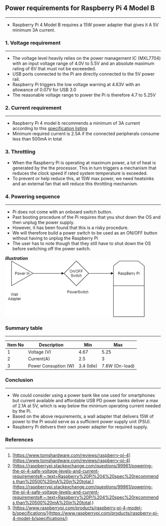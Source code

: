 ## Power requirements for Raspberry Pi 4 Model B

---
- Raspberry Pi 4 Model B requires a 15W power adapter that gives it A 5V minimum 3A current.
### 1. Voltage requirement
---
- The voltage level heavily relies on the power management IC (MXL7704) with an input voltage range of 4.0V to 5.5V and an absolute maximum rating of 6V that must not be exceeeded.
- USB ports connected to the Pi are directly connected to the 5V power rail. 
- Raspberry Pi triggers the low voltage warning at 4.63V with an allowance of 0.07V for USB 3.0
- The reasonable voltage range to power the Pi is therefore 4.7 to 5.25V
### 2. Current requirement
---
- Raspberry Pi 4 model b recommends a minimum of 3A current according to this [specification listing](https://www.raspberrypi.com/products/raspberry-pi-4-model-b/specifications/)
- Minimum required current is 2.5A if the connected peripherals consume less than 500mA in total

### 3. Throttling
- When the Raspberry Pi is operating at maximum power, a lot of heat is generated by the the processor. This in turn triggers a mechanism that reduces the clock speed if rated system temperature is exceeded. 
- To prevent or help reduce this, at 15W max power, we need heatsinks and an external fan that will reduce this throttling mechanism.

### 4. Powering sequence
---
- Pi does not come with an onboard switch button.
- Past booting procedure of the Pi requires that you shut down the OS and then unplug the power supply. 
- However, it has been found that this is a risky procedure.
- We will therefore build a power switch to be used as an ON/OFF button without having to unplug the Raspberry Pi
- The user has to note though that they still have to shut down the OS before switching off the power switch.

***illustration***
![Power flow illustration](./images/pi_power_bridge.png)

### Summary table
---
| Item No | Description | Min| Max |
| ----------- | ----------- | ---| ---|
| 1 | Voltage (V) | 4.67 | 5.25 |
| 2 | Current(A) | 2.5 | 3 |
| 3 | Power Consuption (W) | 3.4 (Idle)  | 7.6W (On-load) |

### Conclusion
---
- We could consider using a power bank like one used for smartphones but current available and affordable USB PD power banks deliver a max of 2.1A at 5V, which is way below the minimum operating current needed by the Pi.
- Based on the above requirements, a wall adapter that delivers 15W of power to the Pi would serve as a sufficient power supply unit (PSU). 
- Raspberry Pi delivers their own power adapter for required supply.

### References
---
1. [https://www.tomshardware.com/reviews/raspberry-pi-4](https://www.tomshardware.com/reviews/raspberry-pi-4)
2. [https://raspberrypi.stackexchange.com/questions/99961/powering-the-pi-4-safe-voltage-levels-and-current-requirements#:~:text=Raspberry%20Pi%204%20spec%20recommends,than%20500%20mA%20in%20total.](https://raspberrypi.stackexchange.com/questions/99961/powering-the-pi-4-safe-voltage-levels-and-current-requirements#:~:text=Raspberry%20Pi%204%20spec%20recommends,than%20500%20mA%20in%20total.)
3. [https://www.raspberrypi.com/products/raspberry-pi-4-model-b/specifications/](https://www.raspberrypi.com/products/raspberry-pi-4-model-b/specifications/)
